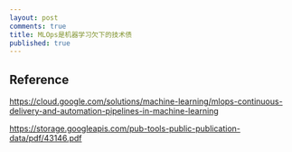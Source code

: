 ```yaml
---
layout: post
comments: true
title: MLOps是机器学习欠下的技术债
published: true
---
```



## Reference
https://cloud.google.com/solutions/machine-learning/mlops-continuous-delivery-and-automation-pipelines-in-machine-learning

https://storage.googleapis.com/pub-tools-public-publication-data/pdf/43146.pdf